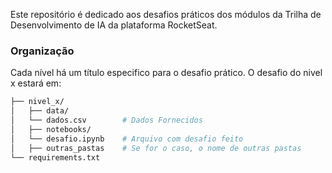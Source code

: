 Este repositório é dedicado aos desafios práticos dos módulos da Trilha de Desenvolvimento de IA da plataforma RocketSeat.

### Organização
Cada nível há um título especifico para o desafio prático. O desafio do nivel x estará em:


```bash
├── nivel_x/                 
│   ├── data/            
│   └── dados.csv        # Dados Fornecidos
│   ├── notebooks/
│   └── desafio.ipynb    # Arquivo com desafio feito
│   ├── outras_pastas    # Se for o caso, o nome de outras pastas
└── requirements.txt  
```

